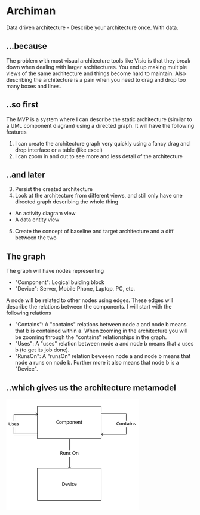 # Archiman
Data driven architecture - Describe your architecture once. With data.

## ...because
The problem with most visual architecture tools like Visio is that they break down when dealing with larger architectures. You end up making multiple views of the same architecture and things become hard to maintain. Also describing the architecture is a pain when you need to drag and drop too many boxes and lines. 

## ..so first
The MVP is a system where I can describe the static architecture (similar to a UML component diagram) using a directed graph. It will have the following features

1. I can create the architecture graph very quickly using a fancy drag and drop interface or a table (like excel)
2. I can zoom in and out to see more and less detail of the architecture

## ..and later

3. Persist the created architecture
4. Look at the architecture from different views, and still only have one directed graph describing the whole thing
  * An activity diagram view
  * A data entity view
5. Create the concept of baseline and target architecture and a diff between the two
  
## The graph

The graph will have nodes representing

* "Component": Logical buiding block 
* "Device": Server, Mobile Phone, Laptop, PC, etc.

A node will be related to other nodes using edges. These edges will describe the relations between the components. I will start with the following relations

* "Contains": A "contains" relations between node a and node b means that b is contained within a. When zooming in the architecture you will be zooming through the "contains" relationships in the graph.
* "Uses": A "uses" relation between node a and node b means that a uses b (to get its job done). 
* "RunsOn": A "runsOn" relation beweeen node a and node b means that node a runs on node b. Further more it also means that node b is a "Device".

## ..which gives us the architecture metamodel

![The plan](https://raw.githubusercontent.com/BjartN/Archiman/master/docs/RelationshipGoals.PNG)
